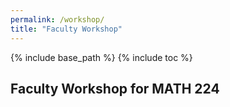 ```yaml
---
permalink: /workshop/
title: "Faculty Workshop"
---
```

  
{% include base_path %}
{% include toc %}

## Faculty Workshop for MATH 224

